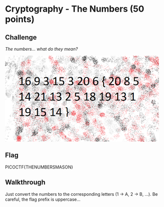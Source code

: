 
# Cryptography - The Numbers (50 points)

## Challenge

*The numbers... what do they mean?*

![Challenge](./_images/cryptography_the_numbers_challenge.png)

## Flag

PICOCTF{THENUMBERSMASON}

## Walkthrough

Just convert the numbers to the corresponding letters (1 -> A, 2 -> B, ...).
Be careful, the flag prefix is uppercase...
